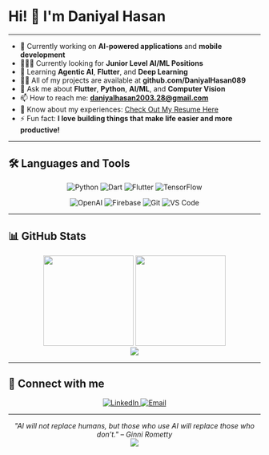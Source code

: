 # Hi! 👋 I'm Daniyal Hasan

---

- 🔭 Currently working on **AI-powered applications** and **mobile development**
- 👩🏻‍💻 Currently looking for **Junior Level AI/ML Positions** 
- 🌱 Learning **Agentic AI**, **Flutter**, and **Deep Learning**
- 👨‍💻 All of my projects are available at **github.com/DaniyalHasan089**
- 💬 Ask me about **Flutter**, **Python**, **AI/ML**, and **Computer Vision**
- 📫 How to reach me: **daniyalhasan2003.28@gmail.com**
- 📄 Know about my experiences: [Check Out My Resume Here](https://drive.google.com/file/d/1CqwQwVCwoDqA0oOcog8HQvH_L3ao6oNj/view?usp=sharing)
- ⚡ Fun fact: **I love building things that make life easier and more productive!**

---

## 🛠️ Languages and Tools

<p align="center">
  <img src="https://img.shields.io/badge/Python-3776AB?style=for-the-badge&logo=python&logoColor=white" alt="Python" />
  <img src="https://img.shields.io/badge/Dart-0175C2?style=for-the-badge&logo=dart&logoColor=white" alt="Dart" />
  <img src="https://img.shields.io/badge/Flutter-02569B?style=for-the-badge&logo=flutter&logoColor=white" alt="Flutter" />
  <img src="https://img.shields.io/badge/TensorFlow-FF6F00?style=for-the-badge&logo=tensorflow&logoColor=white" alt="TensorFlow" />
</p>

<p align="center">
  <img src="https://img.shields.io/badge/OpenAI-412991?style=for-the-badge&logo=openai&logoColor=white" alt="OpenAI" />
  <img src="https://img.shields.io/badge/Firebase-FFCA28?style=for-the-badge&logo=firebase&logoColor=black" alt="Firebase" />
  <img src="https://img.shields.io/badge/Git-F05032?style=for-the-badge&logo=git&logoColor=white" alt="Git" />
  <img src="https://img.shields.io/badge/VS_Code-007ACC?style=for-the-badge&logo=visual-studio-code&logoColor=white" alt="VS Code" />
</p>

---

## 📊 GitHub Stats

<div align="center">
  <img height="180em" src="https://github-readme-stats.vercel.app/api?username=DaniyalHasan089&show_icons=true&theme=tokyonight&hide_border=true&count_private=true" />
  <img height="180em" src="https://github-readme-stats.vercel.app/api/top-langs/?username=DaniyalHasan089&layout=compact&theme=tokyonight&hide_border=true" />
</div>

<div align="center">
  <img src="https://github-readme-streak-stats.herokuapp.com/?user=DaniyalHasan089&theme=tokyonight&hide_border=true" />
</div>

---

## 🤝 Connect with me

<p align="center">
  <a href="https://www.linkedin.com/in/daniyal-hasan-b199022b7/">
    <img src="https://img.shields.io/badge/LinkedIn-0077B5?style=for-the-badge&logo=linkedin&logoColor=white" alt="LinkedIn" />
  </a>
  <a href="mailto:your.email@gmail.com">
    <img src="https://img.shields.io/badge/Gmail-D14836?style=for-the-badge&logo=gmail&logoColor=white" alt="Email" />
  </a>
</p>

---

<div align="center">
  <i>"AI will not replace humans, but those who use AI will replace those who don’t." – Ginni Rometty</i>
</div>

<div align="center">
  <img src="https://komarev.com/ghpvc/?username=DaniyalHasan089&color=blueviolet&style=flat-square&label=Profile+Views" />
</div>
